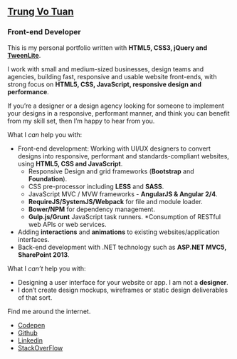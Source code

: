 ## [Trung Vo Tuan](http://trungk18.github.io/)

### Front-end Developer

This is my personal portfolio written with **HTML5, CSS3, jQuery and [TweenLite](https://greensock.com/docs/#/HTML5/GSAP/TweenLite/fromTo/)**.

I work with small and medium-sized businesses, design teams and agencies, building fast, responsive and usable website front-ends, with strong focus on **HTML5, CSS, JavaScript, responsive design and performance**.

If you’re a designer or a design agency looking for someone to implement your designs in a responsive, performant manner, and think you can benefit from my skill set, then I’m happy to hear from you.

What I *can* help you with:
- Front-end development: Working with UI/UX designers to convert designs into responsive, performant and standards-compliant websites, using **HTML5, CSS and JavaScript**.
    * Responsive Design and grid frameworks (**Bootstrap** and **Foundation**).
    * CSS pre-processor including **LESS** and **SASS**.
    * JavaScript MVC / MVW frameworks - **AngularJS & Angular 2/4**.
    * **RequireJS/SystemJS/Webpack** for file and module loader.
    * **Bower/NPM** for dependency management.
    * **Gulp.js/Grunt** JavaScript task runners.
    *Consumption of RESTful web APIs or web services.
- Adding **interactions** and **animations** to existing websites/application interfaces.
- Back-end development with .NET technology such as **ASP.NET MVC5, SharePoint 2013**.

What I *can’t* help you with:
- Designing a user interface for your website or app. I am not a **designer**.
- I don’t create design mockups, wireframes or static design deliverables of that sort.

Find me around the internet.
- [Codepen](http://codepen.io/trungk18/)
- [Github](https://github.com/trungk18)
- [Linkedin](https://www.linkedin.com/in/trungk18)
- [StackOverFlow](http://stackoverflow.com/users/3375906/trungk18?tab=profile)